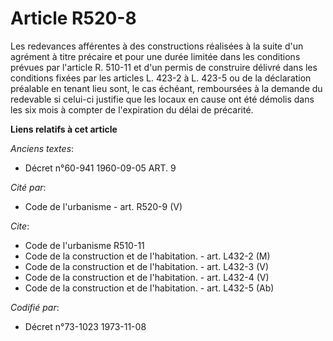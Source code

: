 # Article R520-8

Les redevances afférentes à des constructions réalisées à la suite d'un agrément à titre précaire et pour une durée limitée
dans les conditions prévues par l'article R. 510-11 et d'un permis de construire délivré dans les conditions fixées par les
articles L. 423-2 à L. 423-5 ou de la déclaration préalable en tenant lieu sont, le cas échéant, remboursées à la demande du
redevable si celui-ci justifie que les locaux en cause ont été démolis dans les six mois à compter de l'expiration du délai
de précarité.

**Liens relatifs à cet article**

_Anciens textes_:

  - Décret n°60-941 1960-09-05 ART. 9

_Cité par_:

  - Code de l'urbanisme - art. R520-9 (V)

_Cite_:

  - Code de l'urbanisme R510-11
  - Code de la construction et de l'habitation. - art. L432-2 (M)
  - Code de la construction et de l'habitation. - art. L432-3 (V)
  - Code de la construction et de l'habitation. - art. L432-4 (V)
  - Code de la construction et de l'habitation. - art. L432-5 (Ab)

_Codifié par_:

  - Décret n°73-1023 1973-11-08
